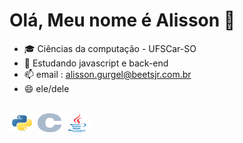 # Olá, Meu nome é Alisson 👋

- 🎓 Ciências da computação - UFSCar-SO
- 🌱 Estudando javascript e back-end 
- 📫 email : alisson.gurgel@beetsjr.com.br
- 😄 ele/dele

<div style="display: inline_block"><br>
  <img align="center" alt="Rafa-Python" height="30" width="40" src="https://raw.githubusercontent.com/devicons/devicon/master/icons/python/python-original.svg">
  <img align="center" alt="Rafa-C" height="30" width="40" src="https://raw.githubusercontent.com/devicons/devicon/master/icons/c/c-original.svg">
  <img align="center" alt="Rafa-Java" height="30" width="40" src="https://raw.githubusercontent.com/devicons/devicon/master/icons/java/java-original.svg">
</div>



          
